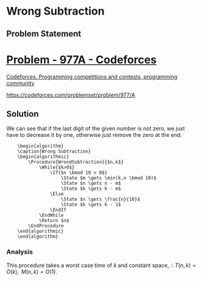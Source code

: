 # Wrong Subtraction
## Problem Statement
<div class="rich-link-card-container"><a class="rich-link-card" href="https://codeforces.com/problemset/problem/977/A" target="_blank">
	<div class="rich-link-image-container">
		<div class="rich-link-image" style="background:url('./codeforces.png');">
	</div>
	</div>
	<div class="rich-link-card-text">
		<h1 class="rich-link-card-title">Problem - 977A - Codeforces</h1>
		<p class="rich-link-card-description">
		Codeforces. Programming competitions and contests, programming community
		</p>
		<p class="rich-link-href">
		https://codeforces.com/problemset/problem/977/A
		</p>
	</div>
</a></div>

## Solution
We can see that if the last digit of the given number is not zero, we just have to decrease it by one, otherwise just remove the zero at the end.
```pseudo
	\begin{algorithm}
	\caption{Wrong Subtraction}
	\begin{algorithmic}
		\Procedure{WrondSubtraction}{$n,k$}
			\While{$k>0$}
				\If{$n \bmod 10 > 0$}
					\State $m \gets \min(k,n \bmod 10)$
					\State $n \gets n - m$
					\State $k \gets k - m$
				\Else
					\State $n \gets \frac{n}{10}$
					\State $k \gets k - 1$
				\EndIf
			\EndWhile
			\Return $n$
		\EndProcedure
	\end{algorithmic}
	\end{algorithm}
```
### Analysis
This procedure takes a worst case time of $k$ and constant space, $\therefore T(n,k)=O(k),\text{ }M(n,k)=O(1)$.